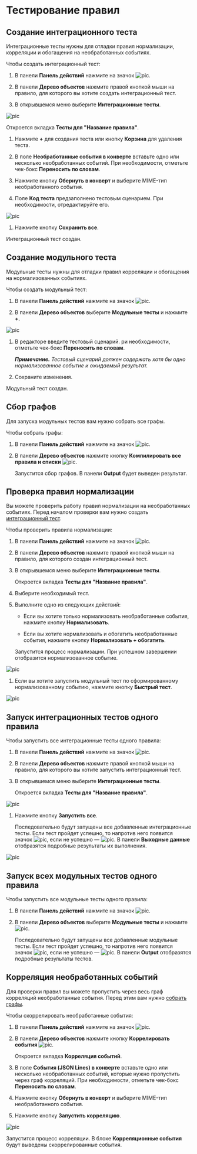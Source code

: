 ﻿# Тестирование правил

## <a name="4516961931"></a>Создание интеграционного теста

Интеграционные тесты нужны для отладки правил нормализации, корреляции и обогащения на необработанных событиях.

Чтобы создать интеграционный тест:

1. В панели **Панель действий** нажмите на значок ![pic](pics/xp-icon.png).

1. В панели **Дерево объектов** нажмите правой кнопкой мыши на правило, для которого вы хотите создать интеграционный тест.

1. В открывшемся меню выберите **Интеграционные тесты**.

![pic](pics/21_xplang_test.jpg)

   Откроется вкладка **Тесты для "Название правила"**.

1. Нажмите **+** для создания теста или кнопку **Корзина** для удаления теста.

1. В поле **Необработанные события в конверте** вставьте одно или несколько необработанных событий. При необходимости, отметьте чек-бокс **Переносить по словам**.

1. Нажмите кнопку **Обернуть в конверт** и выберите MIME-тип необработанного события.

1. Поле **Код теста** предзаполнено тестовым сценарием. При необходимости, отредактируйте его.

![pic](pics/22_xplang_test_save.jpg)

1. Нажмите кнопку **Сохранить все**.

Интеграционный тест создан.

## Создание модульного теста

Модульные тесты нужны для отладки правил корреляции и обогащения на нормализованных событиях.

Чтобы создать модульный тест:

1. В панели **Панель действий** нажмите на значок ![pic](pics/xp-icon.png).

1. В панели **Дерево объектов** выберите **Модульные тесты** и нажмите **+**.

![pic](pics/23_xplang_moduletest.jpg)

1. В редакторе введите тестовый сценарий. ри необходимости, отметьте чек-бокс **Переносить по словам**.
 
   ***Примечание.** Тестовый сценарий должен содержать хотя бы одно нормализованное событие и ожидаемый результат.*

1. Сохраните изменения.

Модульный тест создан.

## <a name="4516964235"></a>Сбор графов

Для запуска модульных тестов вам нужно собрать все графы.

Чтобы собрать графы:

1. В панели **Панель действий** нажмите на значок ![pic](pics/xp-icon.png).

1. В панели **Дерево объектов** нажмите кнопку **Компилировать все правила и списки** ![pic](pics/compile-all-graphs-icon.png).

   Запустится сбор графов. В панели **Output** будет выведен результат.

## Проверка правил нормализации

Вы можете проверить работу правил нормализации на необработанных событиях. Перед началом проверки вам нужно создать [интеграционный тест](help/ru-RU/testing#4516961931).

Чтобы проверить правила нормализации:

1. В панели **Панель действий** нажмите на значок ![pic](pics/xp-icon.png).

1. В панели **Дерево объектов** нажмите правой кнопкой мыши на правило, для которого создан интеграционный тест.

1. В открывшемся меню выберите **Интеграционные тесты**.

   Откроется вкладка **Тесты для "Название правила"**.

1. Выберите необходимый тест.

1. Выполните одно из следующих действий:

   * Если вы хотите только нормализовать необработанные события, нажмите кнопку **Нормализовать**.

   * Если вы хотите нормализовать и обогатить необработанные события, нажмите кнопку **Нормализовать + обогатить**.

   Запустится процесс нормализации. При успешном завершении отобразится нормализованное событие.

![pic](pics/25_xplang_normalization.jpg)

1. Если вы хотите запустить модульный тест по сформированному нормализованному событию, нажмите кнопку **Быстрый тест**.

![pic](pics/26_xplang_moduletest_launch.jpg)

## Запуск интеграционных тестов одного правила

Чтобы запустить все интеграционные тесты одного правила:

1. В панели **Панель действий** нажмите на значок ![pic](pics/xp-icon.png).

1. В панели **Дерево объектов** нажмите правой кнопкой мыши на правило, для которого вы хотите запустить интеграционный тест.

1. В открывшемся меню выберите **Интеграционные тесты**.

   Откроется вкладка **Тесты для "Название правила"**.

![pic](pics/22_xplang_test_save.jpg)

1. Нажмите кнопку **Запустить все**.

   Последовательно будут запущены все добавленные интеграционные тесты. Если тест пройдет успешно, то напротив него появится значок ![pic](pics/success-test-icon.png), если не успешно — ![pic](pics/failure-test-icon.png). В панели **Выходные данные** отобразятся подробные результаты их выполнения.

![pic](pics/27_xplang_output.jpg)

## Запуск всех модульных тестов одного правила

Чтобы запустить все модульные тесты одного правила:

1. В панели **Панель действий** нажмите на значок ![pic](pics/xp-icon.png).

1. В панели **Дерево объектов** выберите **Модульные тесты** и нажмите ![pic](pics/run-all-unit-tests-icon.png).

   Последовательно будут запущены все добавленные модульные тесты. Если тест пройдет успешно, то напротив него появится значок ![pic](pics/success-test-icon.png), если не успешно — ![pic](pics/failure-test-icon.png). В панели **Output** отобразятся подробные результаты тестов.

## Корреляция необработанных событий

Для проверки правил вы можете пропустить через весь граф корреляций необработанные события. Перед этим вам нужно [собрать графы](help/ru-RU/testing#4516964235).

Чтобы скоррелировать необработанные события:

1. В панели **Панель действий** нажмите на значок ![pic](pics/xp-icon.png).

1. В панели **Дерево объектов** нажмите кнопку **Коррелировать события** ![pic](pics/correlate-all-rules-icon.png).

   Откроется вкладка **Корреляция событий**.

1. В поле **События (JSON Lines) в конверте** вставьте одно или несколько необработанных событий, которые нужно пропустить через граф корреляций. При необходимости, отметьте чек-бокс **Переносить по словам**.

1. Нажмите кнопку **Обернуть в конверт** и выберите MIME-тип необработанного события.

1. Нажмите кнопку **Запустить корреляцию**.

![pic](pics/28_xplang_correlation.jpg)

   Запустится процесс корреляции. В блоке **Корреляционные события** будут выведены скоррелированные события.
